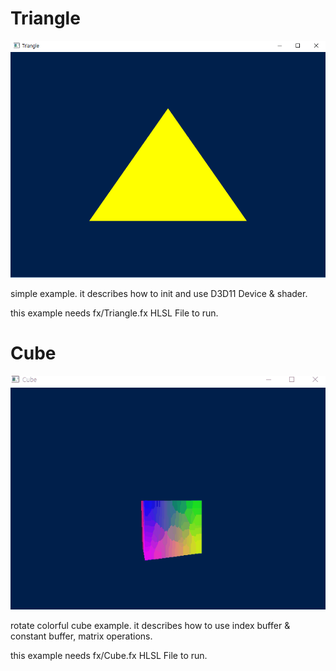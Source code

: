 
# Triangle

![screenshot](images/triangle.png)

simple example. it describes how to init and use D3D11 Device & shader.

this example needs fx/Triangle.fx HLSL File to run.

# Cube

![screenshot](images/cube.gif)

rotate colorful cube example. it describes how to use index buffer & constant buffer, matrix operations.

this example needs fx/Cube.fx HLSL File to run.